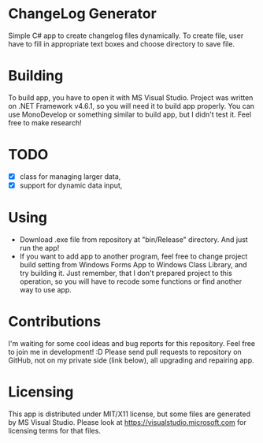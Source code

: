 # ChangeLog Generator
Simple C# app to create changelog files dynamically. To create file, user have to fill in appropriate text boxes and choose directory to save file.
# Building
To build app, you have to open it with MS Visual Studio. Project was written on .NET Framework v4.6.1, so you will need it to build app properly. You can use MonoDevelop or something similar to build app, but I didn't test it. Feel free to make research!
# TODO
- [x] class for managing larger data,
- [x] support for dynamic data input,
# Using
- Download .exe file from repository at "bin/Release" directory. And just run the app!
- If you want to add app to another program, feel free to change project build setting from Windows Forms App to Windows Class Library, and try building it. Just remember, that I don't prepared project to this operation, so you will have to recode some functions or find another way to use app.
# Contributions
I'm waiting for some cool ideas and bug reports for this repository. Feel free to join me in development! :D
Please send pull requests to repository on GitHub, not on my private side (link below), all upgrading and repairing app.
# Licensing
This app is distributed under MIT/X11 license, but some files are generated by MS Visual Studio.
Please look at https://visualstudio.microsoft.com for licensing terms for that files.
